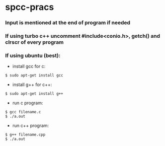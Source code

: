 # spcc-pracs

### Input is mentioned at the end of program if needed

### If using turbo c++ uncomment #include<conio.h>, getch() and clrscr of every program

### If using ubuntu (best):

* install gcc for c:

```
$ sudo apt-get install gcc
```

* install g++ for c++:

```
$ sudo apt-get install g++
```

* run c program:

```
$ gcc filename.c
$ ./a.out
```

* run c++ program:

```
$ g++ filename.cpp
$ ./a.out
```
